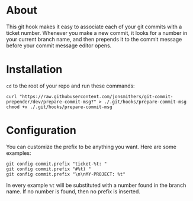 # About

This git hook makes it easy to associate each of your git commits with a ticket
number. Whenever you make a new commit, it looks for a number in your current
branch name, and then prepends it to the commit message before your commit
message editor opens.

# Installation

`cd` to the root of your repo and run these commands:

```
curl "https://raw.githubusercontent.com/jonsmithers/git-commit-prepender/dev/prepare-commit-msg?" > ./.git/hooks/prepare-commit-msg
chmod +x ./.git/hooks/prepare-commit-msg
```

# Configuration

You can customize the prefix to be anything you want. Here are some examples:

```
git config commit.prefix "ticket-%t: "
git config commit.prefix "#%t) "
git config commit.prefix "\n\nMY-PROJECT: %t"
```

In every example `%t` will be substituted with a number found in the branch
name. If no number is found, then no prefix is inserted.
